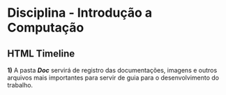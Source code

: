 # Disciplina - Introdução a Computação

## HTML Timeline

**1)** A pasta ***Doc*** servirá de registro das documentações, imagens e outros arquivos mais importantes para servir de guia para o desenvolvimento do trabalho.